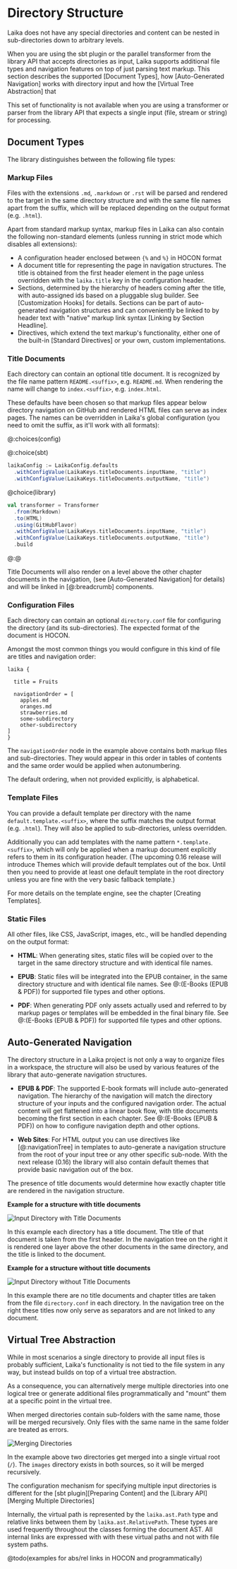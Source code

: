 
Directory Structure
===================

Laika does not have any special directories and content can be nested in sub-directories down to arbitrary levels.

When you are using the sbt plugin or the parallel transformer from the library API that accepts directories as input,
Laika supports additional file types and navigation features on top of just parsing text markup.
This section describes the supported [Document Types], how [Auto-Generated Navigation] works with
directory input and how the [Virtual Tree Abstraction] that 
 
This set of functionality is not available when you are using a transformer or parser from the library API
that expects a single input (file, stream or string) for processing.


Document Types
--------------

The library distinguishes between the following file types:


### Markup Files

Files with the extensions `.md`, `.markdown` or `.rst` will be parsed and rendered 
to the target in the same directory structure and with the same file names apart from the suffix,
which will be replaced depending on the output format (e.g. `.html`).

Apart from standard markup syntax, markup files in Laika can also contain the following non-standard elements 
(unless running in strict mode which disables all extensions):

* A configuration header enclosed between `{%` and `%}` in HOCON format
* A document title for representing the page in navigation structures.
  The title is obtained from the first header element in the page unless overridden with the `laika.title` key
  in the configuration header.
* Sections, determined by the hierarchy of headers coming after the title, 
  with auto-assigned ids based on a pluggable slug builder. See [Customization Hooks] for details.
  Sections can be part of auto-generated navigation structures and can conveniently be linked to by header text
  with "native" markup link syntax [Linking by Section Headline]. 
* Directives, which extend the text markup's functionality, either one of the built-in [Standard Directives]
  or your own, custom implementations.


### Title Documents

Each directory can contain an optional title document. 
It is recognized by the file name pattern `README.<suffix>`, e.g. `README.md`.
When rendering the name will change to `index.<suffix>`, e.g. `index.html`.

These defaults have been chosen so that markup files appear below directory navigation on GitHub
and rendered HTML files can serve as index pages. 
The names can be overridden in Laika's global configuration (you need to omit the suffix, as it'll work with all formats):

@:choices(config)

@:choice(sbt)
```scala
laikaConfig := LaikaConfig.defaults
  .withConfigValue(LaikaKeys.titleDocuments.inputName, "title")
  .withConfigValue(LaikaKeys.titleDocuments.outputName, "title")
```

@choice(library)
```scala
val transformer = Transformer
  .from(Markdown)
  .to(HTML)
  .using(GitHubFlavor)
  .withConfigValue(LaikaKeys.titleDocuments.inputName, "title")
  .withConfigValue(LaikaKeys.titleDocuments.outputName, "title")
  .build
```
@:@

Title Documents will also render on a level above the other chapter documents in the navigation,
(see [Auto-Generated Navigation] for details) and will be linked in [@:breadcrumb] components.
  

### Configuration Files

Each directory can contain an optional `directory.conf` file for configuring the directory (and its sub-directories).
The expected format of the document is HOCON.

Amongst the most common things you would configure in this kind of file are titles and navigation order:

```hocon
laika {

  title = Fruits

  navigationOrder = [
    apples.md
    oranges.md
    strawberries.md
    some-subdirectory
    other-subdirectory
]
}
```

The `navigationOrder` node in the example above contains both markup files and sub-directories.
They would appear in this order in tables of contents and the same order would be applied when autonumbering.

The default ordering, when not provided explicitly, is alphabetical.


### Template Files

You can provide a default template per directory with the name `default.template.<suffix>`,
where the suffix matches the output format (e.g. `.html`). 
They will also be applied to sub-directories, unless overridden. 

Additionally you can add templates with the name pattern `*.template.<suffix>`, which will only
be applied when a markup document explicitly refers to them in its configuration header.
(The upcoming 0.16 release will introduce Themes which will provide default templates out of the box. 
Until then you need to provide at least one default template in the root directory unless you are fine with the
very basic fallback template.)

For more details on the template engine, see the chapter [Creating Templates].


### Static Files

All other files, like CSS, JavaScript, images, etc., will be handled depending on the output format:
 
* **HTML**: When generating sites, static files will be copied over to the 
  target in the same directory structure and with identical file names.
  
* **EPUB**: Static files will be integrated into the EPUB container,
  in the same directory structure and with identical file names.
  See @:(E-Books (EPUB & PDF)) for supported file types and other options.
  
* **PDF**: When generating PDF only assets actually used and referred to by markup pages
  or templates will be embedded in the final binary file.
  See @:(E-Books (EPUB & PDF)) for supported file types and other options.


Auto-Generated Navigation
-------------------------

The directory structure in a Laika project is not only a way to organize files in a workspace,
the structure will also be used by various features of the library that auto-generate navigation structures. 

* **EPUB & PDF**: The supported E-book formats will include auto-generated navigation. 
  The hierarchy of the navigation will match the directory structure of your inputs and the configured navigation order. 
  The actual content will get flattened into a linear book flow, 
  with title documents becoming the first section in each chapter.
  See @:(E-Books (EPUB & PDF)) on how to configure navigation depth and other options.

* **Web Sites**: For HTML output you can use directives like [@:navigationTree] in templates to auto-generate
  a navigation structure from the root of your input tree or any other specific sub-node.
  With the next release (0.16) the library will also contain default themes that provide basic navigation
  out of the box.

The presence of title documents would determine how exactly chapter title are rendered in the navigation structure.

**Example for a structure with title documents** 

![Input Directory with Title Documents](../img/dir-with-title-docs.png)

In this example each directory has a title document. 
The title of that document is taken from the first header.
In the navigation tree on the right it is rendered one layer above the other documents in the same directory,
and the title is linked to the document.


**Example for a structure without title documents** 

![Input Directory without Title Documents](../img/dir-without-title-docs.png)
  
In this example there are no title documents and chapter titles are taken from the file `directory.conf`
in each directory.
In the navigation tree on the right these titles now only serve as separators and are not linked to any document.


Virtual Tree Abstraction
------------------------

While in most scenarios a single directory to provide all input files is probably sufficient, 
Laika's functionality is not tied to the file system in any way, but instead builds on top of a
virtual tree abstraction.

As a consequence, you can alternatively merge multiple directories into one logical tree 
or generate additional files programmatically and "mount" them at a specific point in the virtual tree.

When merged directories contain sub-folders with the same name, those will be merged recursively. 
Only files with the same name in the same folder are treated as errors.

![Merging Directories](../img/merged-directories.png)

In the example above two directories get merged into a single virtual root (`/`).
The `images` directory exists in both sources, so it will be merged recursively.

The configuration mechanism for specifying multiple input directories is different for the 
[sbt plugin][Preparing Content] and the [Library API][Merging Multiple Directories]

Internally, the virtual path is represented by the `laika.ast.Path` type and relative links between them by
`laika.ast.RelativePath`. These types are used frequently throughout the classes forming the document AST.
All internal links are expressed with with these virtual paths and not with file system paths.

@todo(examples for abs/rel links in HOCON and programmatically)
